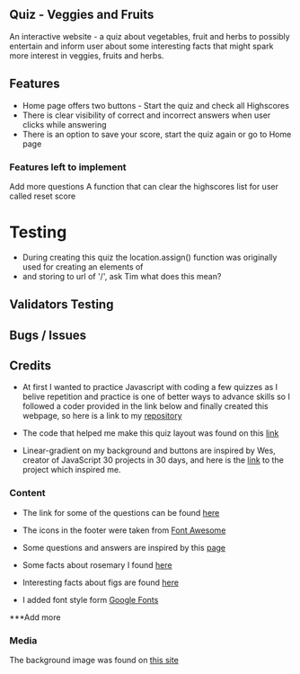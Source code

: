 ## Quiz - Veggies and Fruits

An interactive website - a quiz about vegetables, fruit and herbs to possibly entertain and inform user about some interesting facts that might spark more interest in veggies, fruits and herbs. 

## Features

- Home page offers two buttons - Start the quiz and check all Highscores
- There is clear visibility of correct and incorrect answers when user clicks while answering
- There is an option to save your score, start the quiz again or go to Home page

### Features left to implement 

Add more questions 
A function that can clear the highscores list for user called reset score


# Testing

- During creating this quiz the location.assign() function was originally used for creating an elements of <li> and storing to url of '/', ask Tim what does this mean? 

## Validators Testing



## Bugs / Issues



## Credits

- At first I wanted to practice Javascript with coding a few quizzes as I belive repetition and practice is one of better ways to advance skills so I followed a coder provided in the link below and finally created this webpage, so here is a link to my [repository](https://github.com/totalnoMartina/vegan-quiz)

- The code that helped me make this quiz layout was found on this [link](https://www.youtube.com/watch?v=f4fB9Xg2JEY)

- Linear-gradient on my background and buttons are inspired by Wes, creator of JavaScript 30 projects in 30 days, and here is the [link](https://courses.wesbos.com/account/access/61570d96e15af66ceff732ec/view/194129583) to the project which inspired me.


### Content 


- The link for some of the questions can be found [here](https://laidbackgardener.blog/2017/03/23/10-strange-facts-about-vegetables/)
- The icons in the footer were taken from [Font Awesome](https://fontawesome.com/)
- Some questions and answers are inspired by this [page](https://www.eatfirst.com/en-au/c/blog/fun-facts-about-food)

- Some facts about rosemary I found [here](http://justfunfacts.com/interesting-facts-about-rosemary/)

- Interesting facts about figs are found [here](https://valleyfig.com/our-story/fig-facts/)
- I added font style form [Google Fonts](https://fonts.google.com/) 

***Add more 
### Media

The background image was found on [this site](https://www.youworkforthem.com/photo/118813/variety-of-vegetables-fruit-seeds-cereals-beans-spices-superfoods-herbs)

